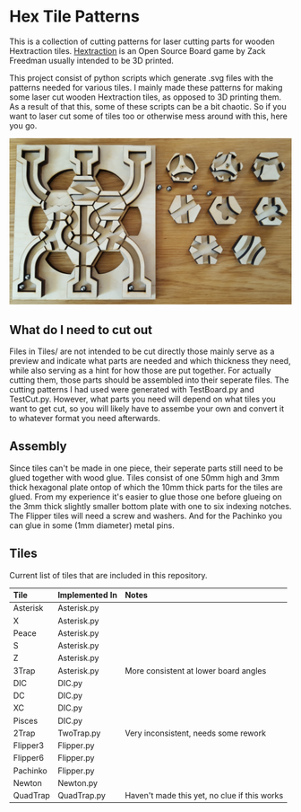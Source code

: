 # Hex Tile Patterns

This is a collection of cutting patterns for laser cutting parts for wooden Hextraction tiles.
[Hextraction](https://www.playhextraction.com/) is an Open Source Board game by Zack Freedman usually intended to be 3D printed.

This project consist of python scripts which generate .svg files with the patterns needed for various tiles.
I mainly made these patterns for making some laser cut wooden Hextraction tiles, as opposed to 3D printing them.
As a result of that this, some of these scripts can be a bit chaotic.
So if you want to laser cut some of tiles too or otherwise mess around with this, here you go.

![The small board with some tiles](./Images/Tiles.png)

## What do I need to cut out

Files in Tiles/ are not intended to be cut directly those mainly serve as a preview and indicate what parts are needed and which thickness they need, while also serving as a hint for how those are put together.
For actually cutting them, those parts should be assembled into their seperate files.
The cutting patterns I had used were generated with TestBoard.py and TestCut.py.
However, what parts you need will depend on what tiles you want to get cut, so you will likely have to assembe your own and convert it to whatever format you need afterwards.

## Assembly

Since tiles can't be made in one piece, their seperate parts still need to be glued together with wood glue.
Tiles consist of one 50mm high and 3mm thick hexagonal plate ontop of which the 10mm thick parts for the tiles are glued.
From my experience it's easier to glue those one before glueing on the 3mm thick slightly smaller bottom plate with one to six indexing notches.
The Flipper tiles will need a screw and washers.
And for the Pachinko you can glue in some (1mm diameter) metal pins.

## Tiles

Current list of tiles that are included in this repository.

| Tile | Implemented In | Notes |
|:-----|:---------------|:------|
| Asterisk | Asterisk.py | |
| X | Asterisk.py | |
| Peace | Asterisk.py | |
| S | Asterisk.py | |
| Z | Asterisk.py | |
| 3Trap | Asterisk.py | More consistent at lower board angles |
| DIC | DIC.py | |
| DC | DIC.py | |
| XC | DIC.py | |
| Pisces | DIC.py | |
| 2Trap | TwoTrap.py | Very inconsistent, needs some rework |
| Flipper3 | Flipper.py | |
| Flipper6 | Flipper.py | |
| Pachinko | Flipper.py | |
| Newton | Newton.py | |
| QuadTrap | QuadTrap.py | Haven't made this yet, no clue if this works |
